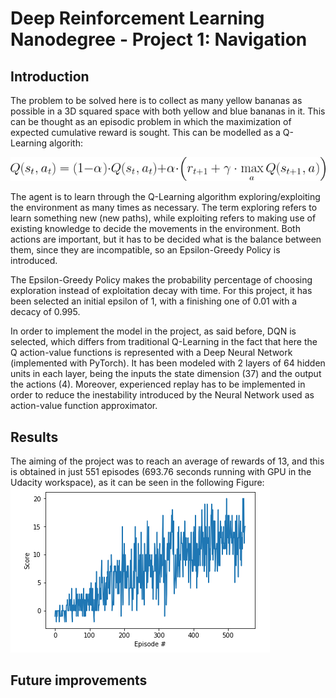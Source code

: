 # Deep Reinforcement Learning Nanodegree - Project 1: Navigation

## Introduction
The problem to be solved here is to collect as many yellow bananas as possible in a 3D squared space with both yellow and blue bananas in it. This can be thought as an episodic problem in which the maximization of expected cumulative reward is sought. This can be modelled  as a Q-Learning algorith:

![equation_01](images/eq_01.gif)

The agent is to learn through the Q-Learning algorithm exploring/exploiting the environment as many times as necessary. The term exploring refers to learn something new (new paths), while exploiting refers to making use of existing knowledge to decide the movements in the environment. Both actions are important, but it has to be decided what is the balance between them, since they are incompatible, so an Epsilon-Greedy Policy is introduced.

The Epsilon-Greedy Policy makes the probability percentage of choosing exploration instead of exploitation decay with time. For this project, it has been selected an initial epsilon of 1, with a finishing one of 0.01 with a decacy of 0.995.

In order to implement the model in the project, as said before, DQN is selected, which differs from traditional Q-Learning in the fact that here the Q action-value functions is represented with a Deep Neural Network (implemented with PyTorch). It has been modeled with 2 layers of 64 hidden units in each layer, being the inputs the state dimension (37) and the output the actions (4). Moreover, experienced replay has to be implemented in order to reduce the inestability introduced by the Neural Network used as action-value function approximator.

## Results
The aiming of the project was to reach an average of rewards of 13, and this is obtained in just 551 episodes (693.76 seconds running with GPU in the Udacity workspace), as it can be seen in the following Figure:
![results_01](images/res_01.png)

## Future improvements

